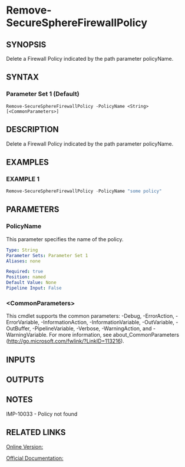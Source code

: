 ﻿# Remove-SecureSphereFirewallPolicy

## SYNOPSIS
Delete a Firewall Policy indicated by the path parameter policyName.

## SYNTAX

### Parameter Set 1 (Default)
```
Remove-SecureSphereFirewallPolicy -PolicyName <String> [<CommonParameters>]
```

## DESCRIPTION
Delete a Firewall Policy indicated by the path parameter policyName.

## EXAMPLES

### EXAMPLE 1

```powershell
Remove-SecureSphereFirewallPolicy -PolicyName "some policy"
```

## PARAMETERS

### PolicyName
This parameter specifies the name of the policy.

```yaml
Type: String
Parameter Sets: Parameter Set 1
Aliases: none

Required: true
Position: named
Default Value: None
Pipeline Input: False
```

### \<CommonParameters\>
This cmdlet supports the common parameters: -Debug, -ErrorAction, -ErrorVariable, -InformationAction, -InformationVariable, -OutVariable, -OutBuffer, -PipelineVariable, -Verbose, -WarningAction, and -WarningVariable. For more information, see about_CommonParameters (http://go.microsoft.com/fwlink/?LinkID=113216).

## INPUTS

## OUTPUTS

## NOTES

IMP-10033 - Policy not found

## RELATED LINKS

[Online Version:](https://github.com/akshinmustafayev/SecureSpherePS/tree/master/Documentation)

[Official Documentation:](https://docs.imperva.com/bundle/v13.6-api-reference-guide/page/61896.htm)



